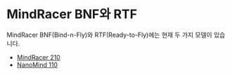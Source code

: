 # MindRacer BNF와 RTF

MindRacer BNF(Bind-n-Fly)와 RTF(Ready-to-Fly)에는 현재 두 가지 모델이 있습니다.

* [MindRacer 210](../complete_vehicles/mindracer210.md)
* [NanoMind 110 ](../complete_vehicles/nanomind110.md)